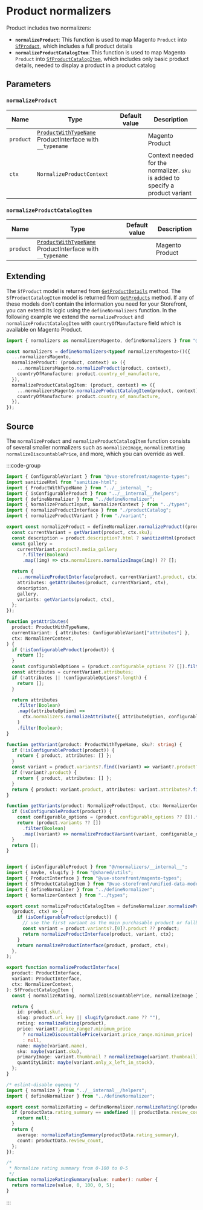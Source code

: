 # Product normalizers

Product includes two normalizers:

- **`normalizeProduct`**: This function is used to map Magento `Product` into [`SfProduct`](/unified-data-layer/unified-data-model#sfproduct), which includes a full product details
- **`normalizeProductCatalogItem`**: This function is used to map Magento `Product` into [`SfProductCatalogItem`](/unified-data-layer/unified-data-model#sfproductcatalogitem), which includes only basic product details, needed to display a product in a product catalog

## Parameters

### `normalizeProduct`

| Name      | Type                                                                                                                                        | Default value | Description                                                                    |
| --------- | ------------------------------------------------------------------------------------------------------------------------------------------- | ------------- | ------------------------------------------------------------------------------ |
| `product` | [`ProductWithTypeName`](https://docs.alokai.com/integrations/magento/api/magento-types/ProductInterface) ProductInterface with `__typename` |               | Magento Product                                                                |
| `ctx`     | `NormalizeProductContext`                                                                                                                   |               | Context needed for the normalizer. `sku` is added to specify a product variant |

### `normalizeProductCatalogItem`

| Name      | Type                                                                                                                                        | Default value | Description     |
| --------- | ------------------------------------------------------------------------------------------------------------------------------------------- | ------------- | --------------- |
| `product` | [`ProductWithTypeName`](https://docs.alokai.com/integrations/magento/api/magento-types/ProductInterface) ProductInterface with `__typename` |               | Magento Product |

## Extending

The `SfProduct` model is returned from [`GetProductDetails`](/unified-data-layer/unified-methods/products#getproductdetails) method. The `SfProductCatalogItem` model is returned from [`GetProducts`]($base/reference/unified-methods.html#getproducts) method. If any of these models don't contain the information you need for your Storefront, you can extend its logic using the `defineNormalizers` function. In the following example we extend the `normalizeProduct` and `normalizeProductCatalogItem` with `countryOfManufacture` field which is available on Magento Product.

```ts
import { normalizers as normalizersMagento, defineNormalizers } from "@vsf-enterprise/unified-api-magento";

const normalizers = defineNormalizers<typeof normalizersMagento>()({
  ...normalizersMagento,
  normalizeProduct: (product, context) => ({
    ...normalizersMagento.normalizeProduct(product, context),
    countryOfManufacture: product.country_of_manufacture,
  }),
  normalizeProductCatalogItem: (product, context) => ({
    ...normalizersMagento.normalizeProductCatalogItem(product, context),
    countryOfManufacture: product.country_of_manufacture,
  }),
});
```

## Source

The `normalizeProduct` and `normalizeProductCatalogItem` function consists of several smaller normalizers such as `normalizeImage`, `normalizeRating` `normalizeDiscountablePrice`, and more, which you can override as well.

:::code-group
```ts [product.ts]
import { ConfigurableVariant } from "@vue-storefront/magento-types";
import sanitizeHtml from "sanitize-html";
import { ProductWithTypeName } from "../__internal__";
import { isConfigurableProduct } from "../__internal__/helpers";
import { defineNormalizer } from "../defineNormalizer";
import { NormalizeProductInput, NormalizerContext } from "../types";
import { normalizeProductInterface } from "./productCatalog";
import { normalizeProductVariant } from "./variant";

export const normalizeProduct = defineNormalizer.normalizeProduct((product, ctx) => {
  const currentVariant = getVariant(product, ctx.sku);
  const description = product.description?.html ? sanitizeHtml(product.description.html) : null;
  const gallery =
    currentVariant.product?.media_gallery
      ?.filter(Boolean)
      .map((img) => ctx.normalizers.normalizeImage(img)) ?? [];

  return {
    ...normalizeProductInterface(product, currentVariant?.product, ctx),
    attributes: getAttributes(product, currentVariant, ctx),
    description,
    gallery,
    variants: getVariants(product, ctx),
  };
});

function getAttributes(
  product: ProductWithTypeName,
  currentVariant: { attributes: ConfigurableVariant["attributes"] },
  ctx: NormalizerContext,
) {
  if (!isConfigurableProduct(product)) {
    return [];
  }
  const configurableOptions = (product.configurable_options ?? []).filter(Boolean);
  const attributes = currentVariant.attributes;
  if (!attributes || !configurableOptions?.length) {
    return [];
  }

  return attributes
    .filter(Boolean)
    .map((attributeOption) =>
      ctx.normalizers.normalizeAttribute({ attributeOption, configurableOptions }),
    )
    .filter(Boolean);
}

function getVariant(product: ProductWithTypeName, sku?: string) {
  if (!isConfigurableProduct(product)) {
    return { product, attributes: [] };
  }
  const variant = product.variants?.find((variant) => variant?.product?.sku === sku);
  if (!variant?.product) {
    return { product, attributes: [] };
  }
  return { product: variant.product, attributes: variant.attributes?.filter(Boolean) ?? [] };
}

function getVariants(product: NormalizeProductInput, ctx: NormalizerContext) {
  if (isConfigurableProduct(product)) {
    const configurable_options = (product.configurable_options ?? []).filter(Boolean);
    return (product.variants ?? [])
      .filter(Boolean)
      .map((variant) => normalizeProductVariant(variant, configurable_options, ctx));
  }
  return [];
}
```
```ts [productCatalog.ts]

import { isConfigurableProduct } from "@/normalizers/__internal__";
import { maybe, slugify } from "@shared/utils";
import { ProductInterface } from "@vue-storefront/magento-types";
import { SfProductCatalogItem } from "@vue-storefront/unified-data-model";
import { defineNormalizer } from "../defineNormalizer";
import { NormalizerContext } from "../types";

export const normalizeProductCatalogItem = defineNormalizer.normalizeProductCatalogItem(
  (product, ctx) => {
    if (isConfigurableProduct(product)) {
      // use the first variant as the main purchasable product or fallback to product
      const variant = product.variants?.[0]?.product ?? product;
      return normalizeProductInterface(product, variant, ctx);
    }
    return normalizeProductInterface(product, product, ctx);
  },
);

export function normalizeProductInterface(
  product: ProductInterface,
  variant: ProductInterface,
  ctx: NormalizerContext,
): SfProductCatalogItem {
  const { normalizeRating, normalizeDiscountablePrice, normalizeImage } = ctx.normalizers;

  return {
    id: product.sku!,
    slug: product.url_key || slugify(product.name ?? ""),
    rating: normalizeRating(product),
    price: variant?.price_range?.minimum_price
      ? normalizeDiscountablePrice(variant.price_range.minimum_price)
      : null,
    name: maybe(variant.name),
    sku: maybe(variant.sku),
    primaryImage: variant.thumbnail ? normalizeImage(variant.thumbnail) : null,
    quantityLimit: maybe(variant.only_x_left_in_stock),
  };
}
```
```ts [rating.ts]
/* eslint-disable eqeqeq */
import { normalize } from "../__internal__/helpers";
import { defineNormalizer } from "../defineNormalizer";

export const normalizeRating = defineNormalizer.normalizeRating((productData) => {
  if (productData.rating_summary == undefined || productData.review_count == undefined) {
    return null;
  }
  return {
    average: normalizeRatingSummary(productData.rating_summary),
    count: productData.review_count,
  };
});

/*
 * Normalize rating summary from 0-100 to 0-5
 */
function normalizeRatingSummary(value: number): number {
  return normalize(value, 0, 100, 0, 5);
}
```
:::
